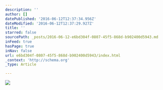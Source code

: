 ```yaml
---
description: ''
author: []
datePublished: '2016-06-12T12:37:34.956Z'
dateModified: '2016-06-12T12:37:29.927Z'
title: ''
starred: false
sourcePath: _posts/2016-06-12-e6bd304f-0807-45f5-868d-b902400d5943.md
inFeed: true
hasPage: true
inNav: false
url: e6bd304f-0807-45f5-868d-b902400d5943/index.html
_context: 'http://schema.org'
_type: Article

---
```

![](https://the-grid-user-content.s3-us-west-2.amazonaws.com/0501ef16-8f40-4516-83c9-67ab0e3bae01.jpg)